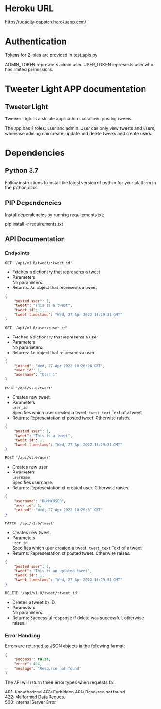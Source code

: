
# Heroku URL

https://udacity-capston.herokuapp.com/

# Authentication

Tokens for 2 roles are provided in test_apis.py

ADMIN_TOKEN represents admin user.
USER_TOKEN represents user who has limited permissions.


# Tweeter Light APP documentation

## Tweeter Light

Tweeter Light is a simple application that allows posting tweets.

The app has 2 roles: user and admin.
User can only view tweets and users, wherease adming can create, update and delete tweets and create users.


# Dependencies
## Python 3.7
Follow instructions to install the latest version of python for your platform in the python docs

## PIP Dependencies
Install dependencies by running requirements.txt:

pip install -r requirements.txt


## API Documentation



### Endpoints

`GET '/api/v1.0/tweet/:tweet_id'`

- Fetches a dictionary that represents a tweet
- Parameters  
    No parameters.
- Returns: An object that represents a tweet

```json
{
    "posted user": 1,
    "tweet": "This is a tweet",
    "tweet id": 1,
    "tweet timestamp": "Wed, 27 Apr 2022 10:29:31 GMT"
}
```

`GET '/api/v1.0/user/:user_id'`

- Fetches a dictionary that represents a user
- Parameters  
    No parameters.
- Returns: An object that represents a user

```json
{
    "joined": "Wed, 27 Apr 2022 10:26:26 GMT",
    "user id": 1,
    "username": "User 1"
}
```

`POST '/api/v1.0/tweet'`

- Creates new tweet.
- Parameters  
    `user_id`  
        Specifies which user created a tweet.
    `tweet_text`
        Text of a tweet
- Returns: Representation of posted tweet. Otherwise raises.

```json
{
    "posted user": 1,
    "tweet": "This is a tweet",
    "tweet id": 1,
    "tweet timestamp": "Wed, 27 Apr 2022 10:29:31 GMT"
}
```

`POST '/api/v1.0/user'`

- Creates new user.
- Parameters  
    `username`  
        Specifies username.
- Returns: Representation of created user. Otherwise raises.

```json
{
    "username": "DUMMYUSER",
    "user id": 1,
    "joined": "Wed, 27 Apr 2022 10:29:31 GMT"
}
```

`PATCH '/api/v1.0/tweet'`

- Creates new tweet.
- Parameters  
    `user_id`  
        Specifies which user created a tweet.
    `tweet_text`
        Text of a tweet
- Returns: Representation of posted tweet. Otherwise raises.

```json
{
    "posted user": 1,
    "tweet": "This is an updated tweet",
    "tweet id": 1,
    "tweet timestamp": "Wed, 27 Apr 2022 10:29:31 GMT"
}
```

`DELETE '/api/v1.0/tweet/:tweet_id'`

- Deletes a tweet by ID.
- Parameters  
    No parameters.
- Returns: Successful response if delete was successful, otherwise raises.




### Error Handling

Errors are returned as JSON objects in the following format:
```json
{
    "success": false, 
    "error": 404,
    "message": "Resource not found"
}
```
The API will return three error types when requests fail:

401: Unauthorized
403: Forbidden
404: Resource not found  
422: Malformed Data Request  
500: Internal Server Error  
